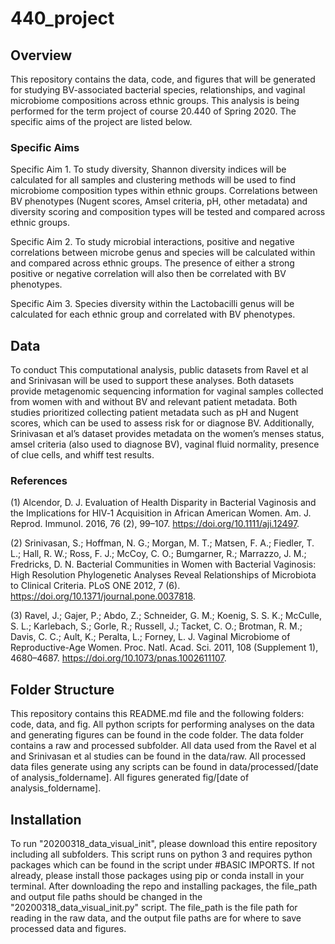 # 440_project
## Overview

This repository contains the data, code, and figures that will be generated for studying BV-associated bacterial species, relationships, and vaginal microbiome compositions across ethnic groups. This analysis is being performed for the term project of course 20.440 of Spring 2020. The specific aims of the project are listed below.

### Specific Aims
Specific Aim 1. To study diversity, Shannon diversity indices will be calculated for all samples and clustering methods will be used to find microbiome composition types within ethnic groups. Correlations between BV phenotypes (Nugent scores, Amsel criteria, pH, other metadata) and diversity scoring and composition types will be tested and compared across ethnic groups.

Specific Aim 2. To study microbial interactions, positive and negative correlations between microbe genus and species will be calculated within and compared across ethnic groups. The presence of either a strong positive or negative correlation will also then be correlated with BV phenotypes. 

Specific Aim 3. Species diversity within the Lactobacilli genus will be calculated for each ethnic group and correlated with BV phenotypes.

## Data
To conduct This computational analysis, public datasets from Ravel et al and Srinivasan will be used to support these analyses. Both datasets provide metagenomic sequencing information for vaginal samples collected from women with and without BV and relevant patient metadata. Both studies prioritized collecting patient metadata such as pH and Nugent scores, which can be used to assess risk for or diagnose BV. Additionally, Srinivasan et al’s dataset provides metadata on the women’s menses status, amsel criteria (also used to diagnose BV), vaginal fluid normality, presence of clue cells, and whiff test results.

### References
(1) 	Alcendor, D. J. Evaluation of Health Disparity in Bacterial Vaginosis and the Implications for HIV‐1 Acquisition in African American Women. Am. J. Reprod. Immunol. 2016, 76 (2), 99–107. https://doi.org/10.1111/aji.12497.

(2) 	Srinivasan, S.; Hoffman, N. G.; Morgan, M. T.; Matsen, F. A.; Fiedler, T. L.; Hall, R. W.; Ross, F. J.; McCoy, C. O.; Bumgarner, R.; Marrazzo, J. M.; Fredricks, D. N. Bacterial Communities in Women with Bacterial Vaginosis: High Resolution Phylogenetic Analyses Reveal Relationships of Microbiota to Clinical Criteria. PLoS ONE 2012, 7 (6). https://doi.org/10.1371/journal.pone.0037818.

(3) 	Ravel, J.; Gajer, P.; Abdo, Z.; Schneider, G. M.; Koenig, S. S. K.; McCulle, S. L.; Karlebach, S.; Gorle, R.; Russell, J.; Tacket, C. O.; Brotman, R. M.; Davis, C. C.; Ault, K.; Peralta, L.; Forney, L. J. Vaginal Microbiome of Reproductive-Age Women. Proc. Natl. Acad. Sci. 2011, 108 (Supplement 1), 4680–4687. https://doi.org/10.1073/pnas.1002611107.

## Folder Structure
This repository contains this README.md file and the following folders: code, data, and fig. All python scripts for performing analyses on the data and generating figures can be found in the code folder. The data folder contains a raw and processed subfolder. All data used from the Ravel et al and Srinivasan et al studies can be found in the data/raw. All processed data files generate using any scripts can be found in data/processed/[date of analysis_foldername]. All figures generated fig/[date of analysis_foldername].

## Installation
To run "20200318_data_visual_init", please download this entire repository including all subfolders. This script runs on python 3 and requires python packages which can be found in the script under #BASIC IMPORTS. If not already, please install those packages using pip or conda install in your terminal. After downloading the repo and installing packages, the file_path and output file paths should be changed in the "20200318_data_visual_init.py" script. The file_path is the file path for reading in the raw data, and the output file paths are for where to save processed data and figures.
